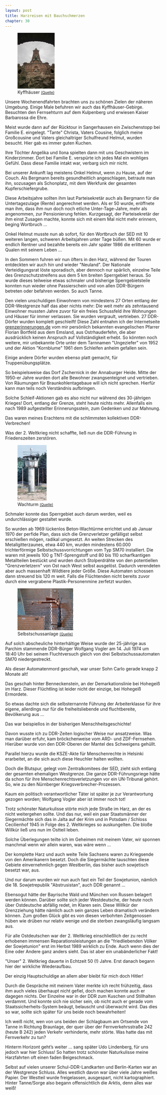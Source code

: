 ```yaml
---
layout: post
title: Harzreisen mit Bauchschmerzen
chapter: 30
---
```




<figure class="left"><a href="/bilder/120.jpg" title="Klicken f&uuml;r Grossansicht" rel="facebox"><img title="Kyffha&#x308;user" src="/bilder/thumb-120.png"></a><figcaption>Kyffha&#x308;user <small><a href="http://commons.wikimedia.org/wiki/File:Kyffhaeuser_Denkmal_Turm_Umrahmed_Vertikal.JPG#file">(Quelle)</a></small></figcaption></figure>
 Unsere Wochenendfahrten brachten uns zu schönen Zielen der
näheren Umgebung. Einige Male befuhren wir auch das Kyffhäuser-Gebirge.
Besuchten den Fernsehturm auf dem Kulpenberg und erwiesen Kaiser Barbarossa
die Ehre.

Meist wurde dann auf der Rücktour in Sangerhausen ein Zwischenstopp bei
Familie E. eingelegt. "Tante" Christa, Vaters Cousine, folglich meine
Großcousine und Vaters gleichaltriger Schulfreund Helmut, wurden besucht. Hier
gab es immer guten Kuchen.

Ihre Töchter Angelika und Ilona spielten dann mit uns Geschwistern im
Kinderzimmer. Dort bei Familie E. verspürte ich jedes Mal ein wohliges Gefühl.
Dass diese Familie intakt war, verbarg sich mir nicht.

Bei unserer Ankunft lag meistens Onkel Helmut, wenn zu Hause, auf der Couch.
Als Bergmann bereits gesundheitlich angeschlagen, betraute man ihn, sozusagen
als Schonplatz, mit dem Werkfunk der gesamten Kupferschiefergrube.

Diese Arbeitsjahre sollten ihm laut Parteisekretär auch als Bergmann für die
Untertagezulage (Rente) angerechnet werden. Als er 50 wurde, eröffnete man
ihm, dass ihm nun doch noch etliche Unter-Tage-Jahre, mehr als angenommen, zur
Pensionierung fehlen. Kurzgesagt, der Parteisekretär der ihm einst Zusagen
machte, konnte sich mit einem Mal nicht mehr erinnern, beging Wortbruch …

Onkel Helmut musste nun ab sofort, für den Wortbruch der SED mit 10 weiteren
langen, schweren Arbeitsjahren unter Tage büßen. Mit 60 wurde er endlich
Rentner und bezahlte bereits ein Jahr später 1986 die erlittenen Qualen mit
seinem Leben …

In den Sommern fuhren wir nun öfters in den Harz, während der Touren
entdeckten wir auch hin und wieder "Neuland". Der Nationale Verteidigungsrat
löste sporadisch, aber dennoch nur spärlich, einzelne Teile des
Grenzschutzstreifens aus dem 5 km breiten Sperrgebiet heraus. So wurde dieses
teilweise etwas schmaler und bisherige Sperrgebietsteile konnten nun wieder
ohne Passierschein und von allen DDR-Bürgern betreten oder befahren werden. So
auch Tanne.

Den vielen unschuldigen Einwohnern von mindestens 27 Orten entlang der
DDR-Westgrenze half das aber nichts mehr: Die weit mehr als zehntausend
Einwohner mussten Jahre zuvor für ein freies Schussfeld ihre Wohnungen und
Häuser für immer verlassen. Sie wurden vergrault, vertrieben. 27 DDR-Dörfer
wurden komplett geschleift! Diese Zahl entnahm ich der Internetseite
[grenzerinnerungen.de](http://grenzerinnerungen.de) vom mir persönlich
bekannten evangelischen Pfarrer Florian Bortfeld aus dem Emsland, aus
Ostrhauderfehn, die aber ausdrücklich keinen Anspruch auf Vollständigkeit
erhebt. So könnten noch weitere, mir unbekannte Orte unter dem Tarnnamen
"Ungeziefer" von 1952 und der Aktion "Kornblume" 1961 dem Schleifen anheim
gefallen sein.

Einige andere Dörfer wurden ebenso platt gemacht, für Truppenübungsplätze.

So beispielsweise das Dorf Zschernick in der Annaburger Heide. Mitte der
1950-er Jahre wurden dort alle Bewohner zwangsenteignet und vertrieben. Von
Räumungen für Braunkohlentagebaue will ich nicht sprechen. Hierfür kann man
teils noch Verständnis aufbringen.

Solche Schleif-Aktionen gab es also nicht nur während des 30-jährigen Krieges!
Dort, entlang der Grenze, steht heute nichts mehr. Allenfalls ein nach 1989
aufgestellter Erinnerungsstein, zum Gedenken und zur Mahnung.

Das waren meines Erachtens mit die schlimmsten kollektiven DDR-Verbrechen!

Was der 2. Weltkrieg nicht schaffte, ließ nun die DDR-Führung in
Friedenszeiten zerstören.

<figure class="right"><a href="/bilder/121.jpg" title="Klicken f&uuml;r Grossansicht" rel="facebox"><img title="Wachturm" src="/bilder/thumb-121.png"></a><figcaption>Wachturm <small><a href="http://commons.wikimedia.org/wiki/File:Beobachtungturm-11.jpg?uselang=de#file">(Quelle)</a></small></figcaption></figure>
Schmaler konnte das Sperrgebiet auch darum werden, weil es undurchlässiger
gestaltet wurde.

So wurden ab 1969 lückenlos Beton-Wachtürme errichtet und ab Januar 1970 der
perfide Plan, dass sich die Grenzverletzer gefälligst selbst erschießen mögen,
radikal umgesetzt. An weiten Strecken des Metallgitterzaunes, etwa 440 km,
wurden mindestens 60.000 trichterförmige Selbstschussvorrichtungen vom Typ
SM70 installiert. Die waren mit jeweils 100 g TNT-Sprengstoff und 80 bis 110
scharfkantigen Metallteilen bestückt und wurden durch Stolperdrähte von den
potentiellen "Grenzverletzern" von Ost nach West selbst ausgelöst. Dadurch
verendeten aber auch massenhaft Wildtiere jeder Größe. Diese Automaten
schossen dann streuend bis 120 m weit. Falls die Flüchtenden nicht bereits
zuvor durch eine vergrabene Plastik-Personenmine zerfetzt wurden.

<figure class="left"><a href="/bilder/122.jpg" title="Klicken f&uuml;r Grossansicht" rel="facebox"><img title="Selbstschussanlage" src="/bilder/thumb-122.png"></a><figcaption>Selbstschussanlage <small><a href="http://de.wikipedia.org/w/index.php?title=Datei:Spring-gun_Selbstschussanlage.JPG&amp;">(Quelle)</a></small></figcaption></figure>
Auf solch abscheuliche hinterhältige Weise wurde der 25-jährige aus Parchim
stammende DDR-Bürger Wolfgang Vogler am 14. Juli 1974 um 18:40 Uhr bei seinem
Fluchtversuch gleich von drei Selbstschussautomaten SM70 niedergestreckt.

Als dieser Automatenmord geschah, war unser Sohn Carlo gerade knapp 2 Monate
alt!

Das geschah hinter Benneckenstein, an der Demarkationslinie bei Hohegeiß im
Harz. Dieser Flüchtling ist leider nicht der einzige, bei Hohegeiß Ermordete.

So etwas dachte sich die selbsternannte Führung der Arbeiterklasse für ihre
eigene, allerdings nur für die freiheitsliebende und fluchtbereite,
Bevölkerung aus …

Das war beispiellos in der bisherigen Menschheitsgeschichte!

Davon wusste ich zu DDR-Zeiten logischer Weise nur ansatzweise. Was man
darüber erfuhr, kam bröckchenweise vom ARD- und ZDF-Fernsehen. Hierüber wurde
von den DDR-Oberen der Mantel des Schweigens gehüllt.

Parallel hierzu wurde die KSZE-Akte für Menschenrechte in Helsinki erarbeitet,
an die sich auch diese Heuchler halten wollten.

Doch die Blutspur, gelegt vom Zentralkomitees der SED, zieht sich entlang der
gesamten ehemaligen Westgrenze. Die ganze DDR-Führungsriege hätte da schon für
ihre Menschenrechtsverletzungen vor ein UN-Tribunal gehört. So, wie zu den
Nürnberger Kriegsverbrecher-Prozessen.

Kaum ein politisch verantwortlicher Täter ist später je zur Verantwortung
gezogen worden; Wolfgang Vogler aber ist immer noch tot!

Trotz schönster Naturkulisse störte mich jede Straße im Harz, an der es nicht
weitergehen sollte. Und das nur, weil ein paar Staatsmänner der Siegermächte
sich das in Jalta auf der Krim und in Potsdam / Schloss Cecilienhof 1945 in
Folge des 2. Weltkrieges so auskungelten. Die bloße Willkür ließ uns nun im
Ostteil leben.

Solche Überlegungen teilte ich im Geheimen mit meinem Vater, wir sponnen
manchmal wenn wir allein waren, was wäre wenn …

Der komplette Harz und auch weite Teile Sachsens waren zu Kriegsende von den
Amerikanern besetzt. Doch die Siegermächte tauschten diese Gebiete
einvernehmlich gegen Westberlin, das bisher auch sowjetisch besetzt war, aus.

Und nur darum wurden wir nun auch fast ein Teil der Sowjetunion, nämlich die
18. Sowjetrepublik "Abstrusistan", auch DDR genannt …

Ebensogut hätte der Bayrische Wald und München von Russen belagert werden
können. Darüber sollte sich jeder Westdeutsche, der heute noch über
Ostdeutsche abfällig redet, im Klaren sein. Diese Willkür der Grenzziehung
hätte nämlich auch sein ganzes Leben dramatisch verändern können. Zum großen
Glück gibt es von diesen verbohrten Zeitgenossen hüben wie drüben nur relativ
wenige und die sterben zwangsläufig langsam aus.

Für alle Ostdeutschen war der 2. Weltkrieg einschließlich der zu recht
erhobenen immensen Reparationsleistungen an die "friedliebenden Völker der
Sowjetunion" erst im Herbst 1989 wirklich zu Ende. Auch wenn dies der Eine
oder Andere ganz anders sieht. Das ist aber ein unabänderlicher Fakt!

"Unser" 2. Weltkrieg dauerte in Echtzeit 50 (!) Jahre. Erst danach begann hier
der wirkliche Wiederaufbau.

Der einzig Hauptschuldige an allem aber bleibt für mich doch Hitler!

Durch die Gespräche mit meinem Vater merkte ich recht frühzeitig, dass ihm
auch vieles überhaupt nicht gefiel, doch machen konnte auch er dagegen nichts.
Der Einzelne war in der DDR zum Kuschen und Stillhalten verdammt. Und konnte
sich nie sicher sein, ob nicht auch er gerade vom Staatssicherheits-System
beäugt, belauscht und überwacht wird. Das dies so war, sollte sich später für
uns beide noch bewahrheiten!

Ich weiß nicht, wen von uns beiden der Schlagbaum am Ortsende von Tanne in
Richtung Braunlage, der quer über der Fernverkehrsstraße 242 (heute B 242)
jeden Verkehr verhinderte, mehr störte. Was hatte das mit Fernverkehr zu tun?

Hinterm Horizont geht’s weiter … sang später Udo Lindenberg, für uns jedoch
war hier Schluss! So hatten trotz schönster Naturkulisse meine Harzfahrten oft
einen faden Beigeschmack.

Selbst auf vielen unserer Schul-DDR-Landkarten und Berlin-Karten war an der
Westgrenze Schluss. Alles westlich davon war über viele Jahre weißes Papier.
Der Westteil wurde freigelassen, ausgespart, nicht kartographiert. Hinter
Tanne/Sorge also begann offensichtlich die Arktis, denn alles war weiß!

